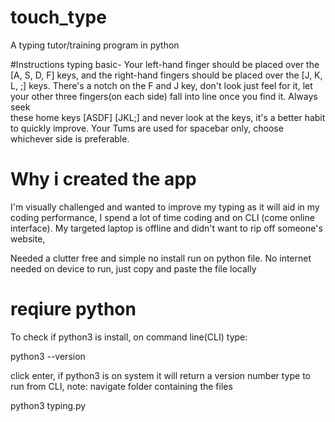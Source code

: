 # touch_type
A typing tutor/training program in python

#Instructions
typing basic-
Your left-hand finger 
should be placed over 
the [A, S, D, F] keys, 
and the right-hand 
fingers should be 
placed over the 
[J, K, L, ;] keys.
There's a notch on 
the F and J key, don't 
look just feel for it, 
let your other three 
fingers(on each side) 
fall into line once you 
find it. Always seek  
these home keys
[ASDF] [JKL;] and never 
look at the keys, 
it's a better habit to 
quickly improve. Your 
Tums are used for spacebar 
only, choose whichever 
side is preferable.

# Why i created the app
I'm visually challenged 
and wanted to improve my 
typing as it will aid in my 
coding performance, I 
spend a lot of time coding 
and on CLI (come online 
interface). My targeted 
laptop is offline and didn't 
want to rip off someone's website, 

Needed a clutter free and 
simple no install run 
on python file. No internet
needed on device to run, 
just copy and paste the file locally 

# reqiure python
To check if python3 is install, on command
line(CLI) type: 

python3 --version

click enter, if python3 
is on system it will 
return a version number
type to run from CLI, 
note: navigate folder
containing the files
 
 python3 typing.py
